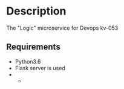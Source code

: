 # Description
The "Logic" microservice for Devops kv-053
## Requirements 
* Python3.6
* Flask server is used
* -
